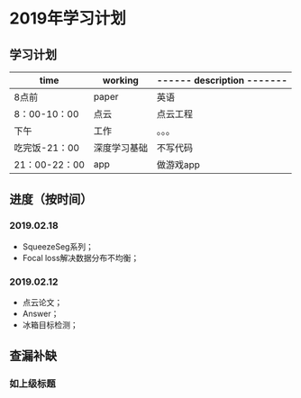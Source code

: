# 2019年学习计划

## 学习计划

|time|working|------ description -------|
|--|--|--|
|8点前|paper| 英语 |
|8：00-10：00|点云|点云工程|
|下午|工作|。。。|
|吃完饭-21：00|深度学习基础|不写代码|
|21：00-22：00|app| 做游戏app |


## 进度（按时间）

### 2019.02.18

- SqueezeSeg系列；
- Focal loss解决数据分布不均衡；



### 2019.02.12

- 点云论文；
- Answer；
- 冰箱目标检测；

## 查漏补缺

### 如上级标题
